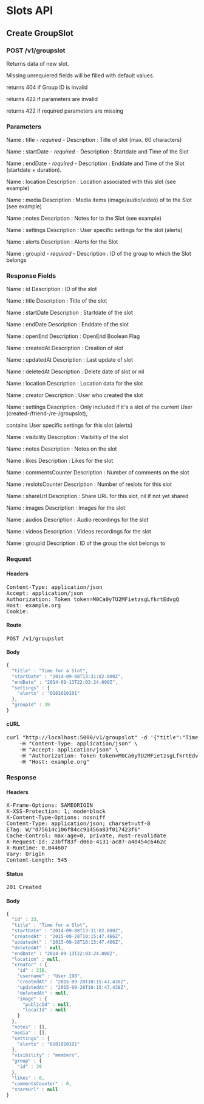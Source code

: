 # Slots API

## Create GroupSlot

### POST /v1/groupslot

Returns data of new slot.

Missing unrequiered fields will be filled with default values.

returns 404 if Group ID is invalid

returns 422 if parameters are invalid

returns 422 if required parameters are missing

### Parameters

Name : title *- required -*
Description : Title of slot (max. 60 characters)

Name : startDate *- required -*
Description : Startdate and Time of the Slot

Name : endDate *- required -*
Description : Enddate and Time of the Slot (startdate + duration).

Name : location
Description : Location associated with this slot (see example)

Name : media
Description : Media items (image/audio/video) of to the Slot (see example)

Name : notes
Description : Notes for to the Slot (see example)

Name : settings
Description : User specific settings for the slot (alerts)

Name : alerts
Description : Alerts for the Slot

Name : groupId *- required -*
Description : ID of the group to which the Slot belongs


### Response Fields

Name : id
Description : ID of the slot

Name : title
Description : Title of the slot

Name : startDate
Description : Startdate of the slot

Name : endDate
Description : Enddate of the slot

Name : openEnd
Description : OpenEnd Boolean Flag

Name : createdAt
Description : Creation of slot

Name : updatedAt
Description : Last update of slot

Name : deletedAt
Description : Delete date of slot or nil

Name : location
Description : Location data for the slot

Name : creator
Description : User who created the slot

Name : settings
Description : Only included if it&#39;s a slot of the current User (created-/friend-/re-/groupslot),

contains User specific settings for this slot (alerts)

Name : visibility
Description : Visibiltiy of the slot

Name : notes
Description : Notes on the slot

Name : likes
Description : Likes for the slot

Name : commentsCounter
Description : Number of comments on the slot

Name : reslotsCounter
Description : Number of reslots for this slot

Name : shareUrl
Description : Share URL for this slot, nil if not yet shared

Name : images
Description : Images for the slot

Name : audios
Description : Audio recordings for the slot

Name : videos
Description : Videos recordings for the slot

Name : groupId
Description : ID of the group the slot belongs to

### Request

#### Headers

<pre>Content-Type: application/json
Accept: application/json
Authorization: Token token=M0Ca0yTU2MFietzsgLfkrtEdvgQ
Host: example.org
Cookie: </pre>

#### Route

<pre>POST /v1/groupslot</pre>

#### Body
```javascript
{
  "title" : "Time for a Slot",
  "startDate" : "2014-09-08T13:31:02.000Z",
  "endDate" : "2014-09-13T22:03:24.000Z",
  "settings" : {
    "alerts" : "0101010101"
  },
  "groupId" : 39
}
```


#### cURL

<pre class="request">curl &quot;http://localhost:5000/v1/groupslot&quot; -d &#39;{&quot;title&quot;:&quot;Time for a Slot&quot;,&quot;startDate&quot;:&quot;2014-09-08T13:31:02.000Z&quot;,&quot;endDate&quot;:&quot;2014-09-13T22:03:24.000Z&quot;,&quot;settings&quot;:{&quot;alerts&quot;:&quot;0101010101&quot;},&quot;groupId&quot;:39}&#39; -X POST \
	-H &quot;Content-Type: application/json&quot; \
	-H &quot;Accept: application/json&quot; \
	-H &quot;Authorization: Token token=M0Ca0yTU2MFietzsgLfkrtEdvgQ&quot; \
	-H &quot;Host: example.org&quot;</pre>

### Response

#### Headers

<pre>X-Frame-Options: SAMEORIGIN
X-XSS-Protection: 1; mode=block
X-Content-Type-Options: nosniff
Content-Type: application/json; charset=utf-8
ETag: W/&quot;d75614c106f84cc91456a83f017423f6&quot;
Cache-Control: max-age=0, private, must-revalidate
X-Request-Id: 23bff83f-d06a-4131-ac87-a40454c6462c
X-Runtime: 0.044607
Vary: Origin
Content-Length: 545</pre>

#### Status

<pre>201 Created</pre>

#### Body

```javascript
{
  "id" : 33,
  "title" : "Time for a Slot",
  "startDate" : "2014-09-08T13:31:02.000Z",
  "createdAt" : "2015-09-28T10:15:47.466Z",
  "updatedAt" : "2015-09-28T10:15:47.466Z",
  "deletedAt" : null,
  "endDate" : "2014-09-13T22:03:24.000Z",
  "location" : null,
  "creator" : {
    "id" : 218,
    "username" : "User 190",
    "createdAt" : "2015-09-28T10:15:47.438Z",
    "updatedAt" : "2015-09-28T10:15:47.438Z",
    "deletedAt" : null,
    "image" : {
      "publicId" : null,
      "localId" : null
    }
  },
  "notes" : [],
  "media" : [],
  "settings" : {
    "alerts" : "0101010101"
  },
  "visibility" : "members",
  "group" : {
    "id" : 39
  },
  "likes" : 0,
  "commentsCounter" : 0,
  "shareUrl" : null
}
```
